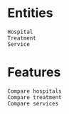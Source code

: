 # Entities
````
Hospital
Treatment
Service
````
# Features
````
Compare hospitals
Compare treatment
Compare services
````
